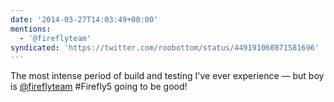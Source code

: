 ```yaml
---
date: '2014-03-27T14:03:49+00:00'
mentions:
  - '@fireflyteam'
syndicated: 'https://twitter.com/roobottom/status/449191060871581696'
---
```

The most intense period of build and testing I've ever experience — but boy is [@fireflyteam](https://twitter.com/@fireflyteam) #Firefly5 going to be good!
